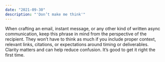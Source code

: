 ```yaml
---
date: "2021-09-30"
description: "'Don’t make me think'"
---
```


When crafting an email, instant message, or any other kind of written async communication, keep this phrase in mind from the perspective of the recipient. They won’t have to think as much if you include proper context, relevant links, citations, or expectations around timing or deliverables. Clarity matters and can help reduce confusion. It’s good to get it right the first time.
